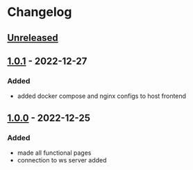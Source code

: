 # Changelog

## [Unreleased]


## [1.0.1] - 2022-12-27

### Added

- added docker compose and nginx configs to host frontend

## [1.0.0] - 2022-12-25

### Added

- made all functional pages
- connection to ws server added

<!-- ## [0.0.2] - 2022-12-07

### Added

- /


### Changed

### Deprecated

### Removed

### Fixed

### Security

## [0.0.1] - 2022-12-07

- initial release -->

<!-- Links -->
<!-- [keep a changelog]: https://keepachangelog.com/en/1.0.0/
[semantic versioning]: https://semver.org/spec/v2.0.0.html -->

<!-- Versions -->
[unreleased]: https://github.com/maktoobgar/golang_socket_frontend/compare/v1.0.1...HEAD
[1.0.1]: https://github.com/maktoobgar/golang_socket_frontend/compare/v1.0.1...v1.0.0
[1.0.0]: https://github.com/maktoobgar/golang_socket_frontend/releases/tag/v1.0.0
